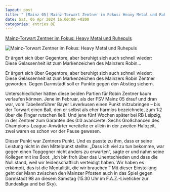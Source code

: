 ```yaml
---
layout: post
title: " [Mainz 05] Mainz-Torwart Zentner im Fokus: Heavy Metal und Ruhepuls"
date: Sat, 06 Apr 2024 16:00:00 +0200
categories: entries DE
---
```

[Mainz-Torwart Zentner im Fokus: Heavy Metal und Ruhepuls](https://www.faz.net/aktuell/sport/rhein-main-sport/mainz-05/mainz-05-gegen-darmstadt-98-in-bundesliga-robin-zentner-im-fokus-19633825.html)

![Mainz-Torwart Zentner im Fokus: Heavy Metal und Ruhepuls](https://media0.faz.net/ppmedia/aktuell/sport/747937377/1.9633824/facebook_teaser_fplus/sicherer-rueckhalt-torwart.jpg)

Er ärgert sich über Gegentore, aber beruhigt sich auch schnell wieder: Diese Gelassenheit ist zum Markenzeichen des Mainzers Robin...

Er ärgert sich über Gegentore, aber beruhigt sich auch schnell wieder: Diese Gelassenheit ist zum Markenzeichen des Mainzers Robin Zentner geworden. Gegen Darmstadt soll er Punkte gegen den Abstieg sichern.

Unterschiedlicher hätten diese beiden Partien für Robin Zentner kaum verlaufen können. Jene im Februar, als der FSV Mainz 05 drauf und dran war, vom Tabellenführer Bayer Leverkusen einen Punkt mitzubringen – bis der Torwart einen Ball, den er selbst als eher harmlos bezeichnete, zum 1:2 über die Finger rutschen ließ. Und jene fünf Wochen später bei RB Leipzig, in der Zentner zum Garanten des 0:0 avancierte. Sechs Großchancen des Champions-League-Anwärter vereitelte er allein in der zweiten Halbzeit, zwei waren es schon vor der Pause gewesen.

Dieser Punkt war Zentners Punkt. Und es passte zu ihm, dass er seine Leistung nicht in den Mittelpunkt stellte: „Dass ich viel zu tun bekomme, war gegen einen Topgegner nicht anders zu erwarten“, sagte er und nahm seine Kollegen mit ins Boot. „Ich bin froh über das Unentschieden und dass die Null stand, weil wir leidenschaftlich verteidigt haben. Wir haben es erkämpft, das ist die Mentalität, die wir brauchen.“ Mit dieser Einstellung geht der Mann zwischen den Mainzer Pfosten auch in das Spiel gegen Darmstadt 98 an diesem Samstag (15.30 Uhr im F.A.Z.-Liveticker zur Bundesliga und bei Sky).

